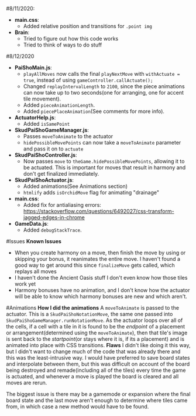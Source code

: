 #8/11/2020:
 - **main.css**:
   - Added relative position and transitions for `.point img`
 - **Brain**:
   - Tried to figure out how this code works
   - Tried to think of ways to do stuff

#8/12/2020
 - **PaiShoMain.js**:
   - `playAllMoves` now calls the final `playNextMove` with `withActuate = true`, instead of using `gameController.callActuate();`
   - Changed `replayIntervalLength` to `2100`, since the piece animations can now take up to two seconds(one for arranging, one for accent tile movement).
   - Added `pieceAnimationLength`.
   - Added `piecePlaceAnimation`(See comments for more info).
 - **ActuatorHelp.js**:
   - Added `isSamePoint`
 - **SkudPaiShoGameManager.js**:
   - Passes `moveToAnimate` to the actuator
   - `hidePossibleMovePoints` can now take a `moveToAnimate` parameter and pass it on to `actuate`
 - **SkudPaiShoController.js**:
   - Now passes `move` to `theGame.hidePossibleMovePoints`, allowing it to be actuated. This is important for moves that result in harmony and don't get finalized immediately.
 - **SkudPaiShoActuator.js**:
   - Added animations(See Animations section)
   - `htmlify` adds `isOrchidMove` flag for animating "drainage"
 - **main.css**:
   - Added fix for antialiasing errors: https://stackoverflow.com/questions/6492027/css-transform-jagged-edges-in-chrome
 - **GameData.js**:
   - Added `debugStackTrace`.

#Issues
**Known Issues**
 - When you create harmony on a move, then finish the move by using or skipping your bonus, it reanimates the entire move. I haven't found a good way to get around this since `finalizeMove` gets called, which replays all moves
 - I haven't done the Ancient Oasis stuff I don't even know how those tiles work yet
 - Harmony bonuses have no animation, and I don't know how the actuator will be able to know which harmony bonuses are new and which aren't.

#Animations
**How I did the animations**
A `moveToAnimate` is passed to the actuator. This is a `SkudPaiShoNotationMove`, the same one passed into `SkudPaiShoGameManager.runNotationMove`.
As the actuator loops over all of the cells, if a cell with a tile in it is found to be the _endpoint_ of a placement or arrangement(determined using the `moveToAnimate`), then that tile's image is sent back to the _startpoint_(or stays where it is, if its a placement) and is animated into place with CSS transitions.
**Flaws**
I didn't like doing it this way, but I didn't want to change much of the code that was already there and this was the least-intrusive way. I would have preferred to save board states and interpolate between them, but this was difficult on account of the board being destroyed and remade(including all of the tiles) every time the game is actuated, and whenever a move is played the board is cleared and all moves are rerun.

The biggest issue is there may be a gamemode or expansion where the final board state and the last move aren't enough to determine where tiles came from, in which case a new method would have to be found.

